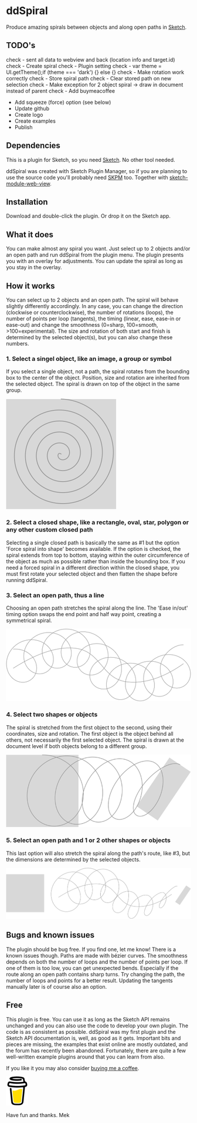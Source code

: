 # ddSpiral
Produce amazing spirals between objects and along open paths in [Sketch](https:www.sketch.com).

## TODO's
check - sent all data to webview and back (location info and target.id)
check - Create spiral
check - Plugin setting
check - var theme = UI.getTheme();if (theme === 'dark') {} else {}
check - Make rotation work correctly
check - Store spiral path
check - Clear stored path on new selection
check - Make exception for 2 object spiral -> draw in document instead of parent
check - Add buymeacoffee
- Add squeeze (force) option (see below)
- Update github
- Create logo
- Create examples
- Publish

## Dependencies
This is a plugin for Sketch, so you need [Sketch](https://www.sketch.com). No other tool needed.

ddSpiral was created with Sketch Plugin Manager, so if you are planning to use the source code you'll probably need [SKPM](https://github.com/skpm/skpm) too. Together with [sketch-module-web-view](https://github.com/skpm/sketch-module-web-view/tree/master/docs).

## Installation
Download and double-click the plugin. Or drop it on the Sketch app. 

## What it does
You can make almost any spiral you want. Just select up to 2 objects and/or an open path and run ddSpiral from the plugin menu. The plugin presents you with an overlay for adjustments. You can update the spiral as long as you stay in the overlay.

## How it works
You can select up to 2 objects and an open path. The spiral will behave slightly differently accordingly. In any case, you can change the direction (clockwise or counterclockwise), the number of rotations (loops), the number of points per loop (tangents), the timing (linear, ease, ease-in or ease-out) and change the smoothness (0=sharp, 100=smooth, >100=experimental). The size and rotation of both start and finish is determined by the selected object(s), but you can also change these numbers.

### 1. Select a singel object, like an image, a group or symbol
If you select a single object, not a path, the spiral rotates from the bounding box to the center of the object. Position, size and rotation are inherited from the selected object. The spiral is drawn on top of the object in the same group.

![Screenshot](single-object.svg)

### 2. Select a closed shape, like a rectangle, oval, star, polygon or any other custom closed path
Selecting a single closed path is basically the same as #1 but the option 'Force spiral into shape' becomes available. If the option is checked, the spiral extends from top to bottom, staying within the outer circumference of the object as much as possible rather than inside the bounding box. If you need a forced spiral in a different direction within the closed shape, you must first rotate your selected object and then flatten the shape before running ddSpiral.

### 3. Select an open path, thus a line
Choosing an open path stretches the spiral along the line. The 'Ease in/out' timing option swaps the end point and half way point, creating a symmetrical spiral.

![Screenshot](line.svg)

### 4. Select two shapes or objects
The spiral is stretched from the first object to the second, using their coordinates, size and rotation. The first object is the object behind all others, not necessarily the first selected object. The spiral is drawn at the document level if both objects belong to a different group.

![Screenshot](two-objects.svg)

### 5. Select an open path and 1 or 2 other shapes or objects
This last option will also stretch the spiral along the path's route, like #3, but the dimensions are determined by the selected objects.

![Screenshot](two-objects-on-line.svg)

## Bugs and known issues
The plugin should be bug free. If you find one, let me know! There is a known issues though. Paths are made with bézier curves. The smoothness depends on both the number of loops and the number of points per loop. If one of them is too low, you can get unexpected bends. Especially if the route along an open path contains sharp turns. Try changing the path, the number of loops and points for a better result. Updating the tangents manually later is of course also an option.

## Free
This plugin is free. You can use it as long as the Sketch API remains unchanged and you can also use the code to develop your own plugin. The code is as consistent as possible. ddSpiral was my first plugin and the Sketch API documentation is, well, as good as it gets. Important bits and pieces are missing, the examples that exist online are mostly outdated, and the forum has recently been abandoned. Fortunately, there are quite a few well-written example plugins around that you can learn from also.

If you like it you may also consider [buying me a coffee](https://www.buymeacoffee.com/Mastermek).

[![Screenshot](buymeacoffee.svg)](https://www.buymeacoffee.com/Mastermek)

Have fun and thanks.
Mek
